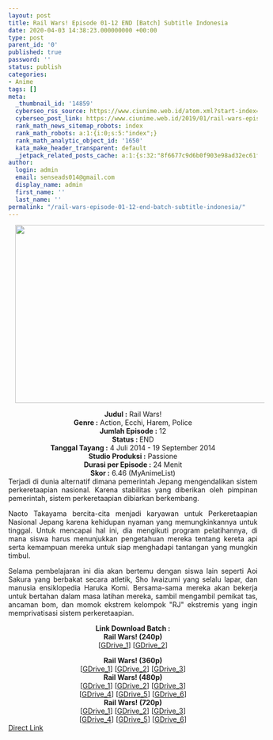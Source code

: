 ```yaml
---
layout: post
title: Rail Wars! Episode 01-12 END [Batch] Subtitle Indonesia
date: 2020-04-03 14:38:23.000000000 +00:00
type: post
parent_id: '0'
published: true
password: ''
status: publish
categories:
- Anime
tags: []
meta:
  _thumbnail_id: '14859'
  cyberseo_rss_source: https://www.ciunime.web.id/atom.xml?start-index=751&max-results=150
  cyberseo_post_link: https://www.ciunime.web.id/2019/01/rail-wars-episode-01-12-end-batch.html
  rank_math_news_sitemap_robots: index
  rank_math_robots: a:1:{i:0;s:5:"index";}
  rank_math_analytic_object_id: '1650'
  kata_make_header_transparent: default
  _jetpack_related_posts_cache: a:1:{s:32:"8f6677c9d6b0f903e98ad32ec61f8deb";a:2:{s:7:"expires";i:1663110359;s:7:"payload";a:0:{}}}
author:
  login: admin
  email: senseads014@gmail.com
  display_name: admin
  first_name: ''
  last_name: ''
permalink: "/rail-wars-episode-01-12-end-batch-subtitle-indonesia/"
---
```

<div class="separator" style="clear: both; text-align: center;"><a href="https://1.bp.blogspot.com/-024nIaHD_GE/XDoyF8RLe8I/AAAAAAAAHR4/4tvCxLAi_hMuZjbHunBH1_F1SkdyC72wwCLcBGAs/s1600/Rail%2BWars%2521.jpg" imageanchor="1" style="margin-left: 1em; margin-right: 1em;"><img border="0" data-original-height="720" data-original-width="1280" height="360" src="{{ site.baseurl }}/assets/2020/04/Rail%2BWars%2521.jpg" width="640" /></a></div>
<p>
<div style="text-align: center;"><b>Judul :</b> Rail Wars!</div>
<div style="text-align: center;"><b><b>Genre :</b></b> Action, Ecchi, Harem, Police</div>
<div style="text-align: center;"><b>Jumlah Episode :</b> 12<br /><b>Status :&nbsp;</b>END<br /><b>Tanggal Tayang :</b> 4 Juli 2014 - 19 September 2014<br /><b>Studio Produksi :</b> Passione<br /><b>Durasi per Episode :</b>&nbsp;24 Menit</div>
<div style="text-align: center;"><b>Skor :</b> 6.46 (MyAnimeList)</div>
<div style="text-align: center;"></div>
<div style="text-align: justify;">Terjadi di dunia alternatif dimana pemerintah Jepang mengendalikan sistem perkeretaapian nasional. Karena stabilitas yang diberikan oleh pimpinan pemerintah, sistem perkeretaapian dibiarkan berkembang.</p>
<p>Naoto Takayama bercita-cita menjadi karyawan untuk Perkeretaapian Nasional Jepang karena kehidupan nyaman yang memungkinkannya untuk tinggal. Untuk mencapai hal ini, dia mengikuti program pelatihannya, di mana siswa harus menunjukkan pengetahuan mereka tentang kereta api serta kemampuan mereka untuk siap menghadapi tantangan yang mungkin timbul.</p>
<p>Selama pembelajaran ini dia akan bertemu dengan siswa lain seperti Aoi Sakura yang berbakat secara atletik, Sho Iwaizumi yang selalu lapar, dan manusia ensiklopedia Haruka Komi. Bersama-sama mereka akan bekerja untuk bertahan dalam masa latihan mereka, sambil mengambil pemikat tas, ancaman bom, dan momok ekstrem kelompok "RJ" ekstremis yang ingin memprivatisasi sistem perkeretaapian.</p></div>
<div style="text-align: justify;"></div>
<div style="text-align: justify;"></div>
<div style="text-align: center;"><b>Link Download Batch :</b></div>
<div style="text-align: center;">
<div style="text-align: center;">
<div style="text-align: center;"><b>Rail Wars! (240p)</b></div>
<div style="text-align: center;">[<a href="https://drive.google.com/uc?id=1dXcVrLH1b3Fj5GbF491bVKhHUh-LctiO" target="_blank" rel="noopener">GDrive_1</a>] [<a href="https://drive.google.com/uc?id=1MjpWulZgV76wcyy1v1Lv1yuE97NT_nVb" target="_blank" rel="noopener">GDrive_2</a>]</p>
</div>
<div style="text-align: center;"><b>Rail Wars! (360p)</b></div>
<div style="text-align: center;">[<a href="https://drive.google.com/uc?id=1KyGbD5nDFyF89OfIY2j3biCMC42S62Mk" target="_blank" rel="noopener">GDrive_1</a>] [<a href="https://drive.google.com/uc?id=1eWUxs-xGc_MgiKQL40FqZKSsSZMf3ybo" target="_blank" rel="noopener">GDrive_2</a>]&nbsp;[<a href="https://drive.google.com/uc?id=1A0tICnFi7xWFORCnvs_MW7hkl5Dbf2-A" target="_blank" rel="noopener">GDrive_3</a>]</div>
<div style="text-align: center;"></div>
<div style="text-align: center;"><b>Rail Wars! (480p)</b><br />[<a href="https://drive.google.com/uc?id=1LdXxji5-yTSVSBlZW4MWcyJib3I5y_D2" target="_blank" rel="noopener">GDrive_1</a>] [<a href="https://drive.google.com/uc?id=1zOlCRlCUmSvA1QrFWniyrByVDfuCiZot" target="_blank" rel="noopener">GDrive_2</a>] [<a href="https://drive.google.com/uc?id=1NyPhNP62ZOF2q0l9VqCHXTj7elyE3pd6" target="_blank" rel="noopener">GDrive_3</a>]<br />[<a href="https://drive.google.com/uc?id=1dlMLmm_Vrgvn2n9rs-O_GM7JJACYamQL" target="_blank" rel="noopener">GDrive_4</a>] [<a href="https://drive.google.com/uc?id=18qxO4-hijOkKiLGebgf8qyHRHxtLRssP" target="_blank" rel="noopener">GDrive_5</a>] [<a href="https://drive.google.com/uc?id=1Vn76Yi2_aonPV3EC9pBclp-Er2NHZLfY" target="_blank" rel="noopener">GDrive_6</a>]</div>
<div style="text-align: center;"><b>Rail Wars! (720p)</b><br />[<a href="https://drive.google.com/uc?id=1U0qMkId_v2Pxgx8-4-JO5NrX7cDk40U8" target="_blank" rel="noopener">GDrive_1</a>] [<a href="https://drive.google.com/uc?id=15GZvRwB5uvVB45rHZ_BAipUuDdGbzS3l" target="_blank" rel="noopener">GDrive_2</a>] [<a href="https://drive.google.com/uc?id=1VSSKHrzJXqBwk3cYHTpcHovRH8FHFNrD" target="_blank" rel="noopener">GDrive_3</a>]<br />[<a href="https://drive.google.com/uc?id=1guuqqbMM9T8U3clvEP5IZcmKZcHpmnD6" target="_blank" rel="noopener">GDrive_4</a>] [<a href="https://drive.google.com/uc?id=1XezDk9bwjdI5CaMFAjPESEKpZv4e2ofF" target="_blank" rel="noopener">GDrive_5</a>] [<a href="https://drive.google.com/uc?id=1GOE637P1Unz6OO6_KsPlOaQNcndWp8P_" target="_blank" rel="noopener">GDrive_6</a>]</div>
</div>
<div style="text-align: center;"></div>
</div>
<link rel="stylesheet" href="https://cdnjs.cloudflare.com/ajax/libs/font-awesome/4.7.0/css/font-awesome.min.css" />
<div class="divbtn"> <a href="https://handymansurrender.com/fihup8buzv?key=94550f7ce39444073321dde3b8782f97" class="btn"><i class="fa fa-download"></i> Direct Link</a> </div>

